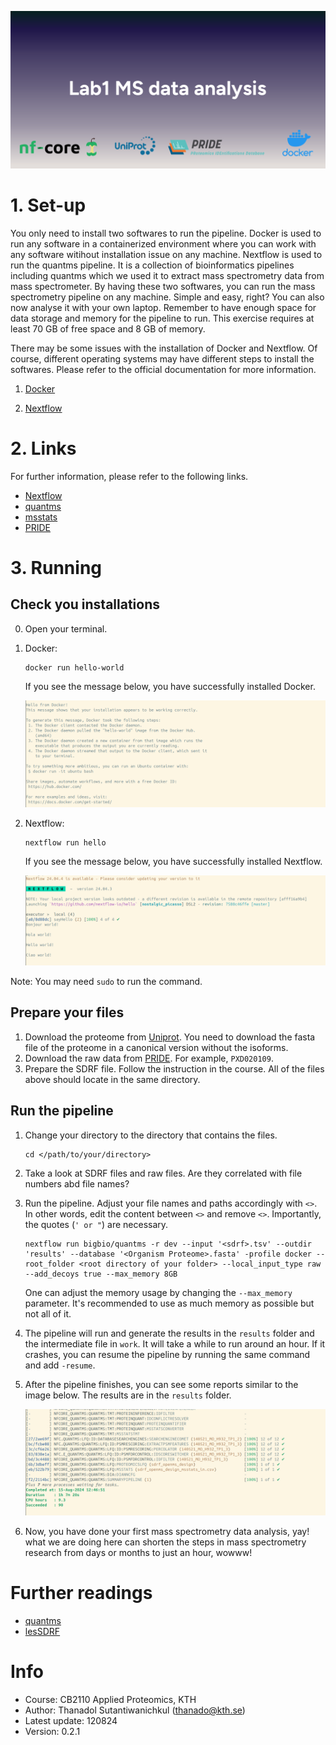 ![alt text](/images/header.png)
# 1. Set-up 

You only need to install two softwares to run the pipeline. Docker is used to run any software in a containerized environment where you can work with any software witihout installation issue on any machine. Nextflow is used to run the quantms pipeline. It is a collection of bioinformatics pipelines including quantms which we used it to extract mass spectrometry data from mass spectrometer. By having these two softwares, you can run the mass spectrometry pipeline on any machine. Simple and easy, right? You can also now analyse it with your own laptop. Remember to have enough space for data storage and memory for the pipeline to run. This exercise requires at least 70 GB of free space and 8 GB of memory.

There may be some issues with the installation of Docker and Nextflow. Of course, different operating systems may have different steps to install the softwares. Please refer to the official documentation for more information.

1. [Docker](https://docs.docker.com/engine/install/)


2. [Nextflow](https://www.nextflow.io/docs/latest/install.html) 

# 2. Links 
For further information, please refer to the following links. 
- [Nextflow](https://www.nextflow.io/)
- [quantms](https://docs.quantms.org/en/latest/) 
- [msstats](https://bioconductor.org/packages/release/bioc/html/MSstats.html) 
- [PRIDE](https://www.ebi.ac.uk/pride/archive/) 

# 3. Running 
## Check you installations 
0. Open your terminal.
1. Docker: 
    ```
    docker run hello-world
    ```

    If you see the message below, you have successfully installed Docker. 
    
    ![alt text](images/docker.png)

2. Nextflow: 
    ```
    nextflow run hello
    ``` 

    If you see the message below, you have successfully installed Nextflow. 
    
    ![alt text](images/nextflow.png?)

Note: You may need `sudo` to run the command.


## Prepare your files
1. Download the proteome from [Uniprot](https://www.uniprot.org/). You need to download the fasta file of the proteome in a canonical version without the isoforms.
2. Download the raw data from [PRIDE](https://www.ebi.ac.uk/pride/archive/). For example, `PXD020109`. 
3. Prepare the SDRF file. Follow the instruction in the course. 
All of the files above should locate in the same directory.

## Run the pipeline 
1. Change your directory to the directory that contains the files.

    ```
    cd </path/to/your/directory>
    ```
    
2. Take a look at SDRF files and raw files. Are they correlated with file numbers abd file names?
3. Run the pipeline. Adjust your file names and paths accordingly with `<>`. In other words, edit the content between `<>` and remove `<>`. Importantly, the quotes (`' or "`) are necessary.
    
    ```
    nextflow run bigbio/quantms -r dev --input '<sdrf>.tsv' --outdir 'results' --database '<Organism Proteome>.fasta' -profile docker --root_folder <root directory of your folder> --local_input_type raw --add_decoys true --max_memory 8GB
    ```
    One can adjust the memory usage by changing the `--max_memory` parameter. It's recommended to use as much memory as possible but not all of it.
4. The pipeline will run and generate the results in the `results` folder and the intermediate file in `work`. It will take a while to run around an hour. If it crashes, you can resume the pipeline by running the same command and add `-resume`.
5. After the pipeline finishes, you can see some reports similar to the image below. The results are in the `results` folder. 

    ![alt text](/images/done.png )
6. Now, you have done your first mass spectrometry data analysis, yay! what we are doing here can shorten the steps in mass spectrometry research from days or months to just an hour, wowww!

# Further readings 

- [quantms](https://www.nature.com/articles/s41592-024-02343-1)
- [lesSDRF](https://www.nature.com/articles/s41467-023-42543-5/)

# Info 
- Course: CB2110 Applied Proteomics, KTH 
- Author: Thanadol Sutantiwanichkul (thanado@kth.se)
- Latest update: 120824
- Version: 0.2.1 